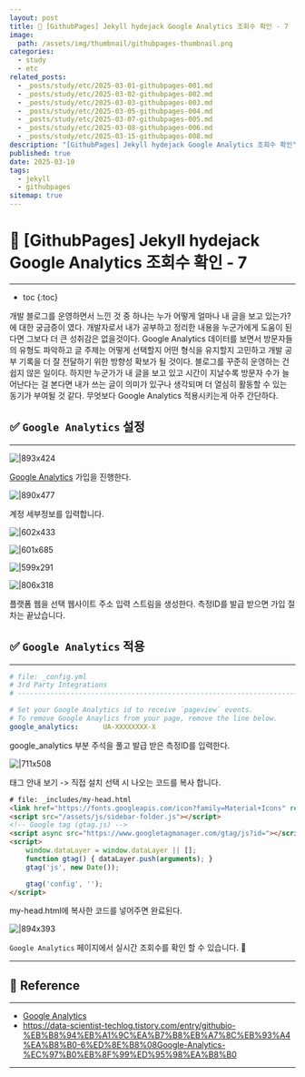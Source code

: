 ```yaml
---
layout: post
title: 📘 [GithubPages] Jekyll hydejack Google Analytics 조회수 확인 - 7
image:
  path: /assets/img/thumbnail/githubpages-thumbnail.png
categories:
  - study
  - etc
related_posts:
  - _posts/study/etc/2025-03-01-githubpages-001.md
  - _posts/study/etc/2025-03-02-githubpages-002.md
  - _posts/study/etc/2025-03-03-githubpages-003.md
  - _posts/study/etc/2025-03-05-githubpages-004.md
  - _posts/study/etc/2025-03-07-githubpages-005.md
  - _posts/study/etc/2025-03-08-githubpages-006.md
  - _posts/study/etc/2025-03-15-githubpages-008.md
description: "[GithubPages] Jekyll hydejack Google Analytics 조회수 확인"
published: true
date: 2025-03-10
tags:
  - jekyll
  - githubpages
sitemap: true
---
```


# 📘 [GithubPages] Jekyll hydejack Google Analytics 조회수 확인 - 7

---

* toc
{:toc}

개발 블로그를 운영하면서 느낀 것 중 하나는 누가 어떻게 얼마나 내 글을 보고 있는가? 에 대한 궁금증이 였다.
개발자로서 내가 공부하고 정리한 내용을 누군가에게 도움이 된다면 그보다 더 큰 성취감은 없을것이다.
Google Analytics 데이터를 보면서 방문자들의 유형도 파악하고 글 주제는 어떻게 선택할지 어떤 형식을 유지할지 고민하고 개발 공부 기록을 더 잘 전달하기 위한 방향성 확보가 될 것이다.
블로그를 꾸준히 운영하는 건 쉽지 않은 일이다. 하지만 누군가가 내 글을 보고 있고 시간이 지날수록 방문자 수가 늘어난다는 걸 본다면 내가 쓰는 글이 의미가 있구나 생각되며 더 열심히 활동할 수 있는 동기가 부여될 것 같다.
무엇보다 Google Analytics 적용시키는게 아주 간단하다.

## ✅ `Google Analytics` 설정

---

![|893x424](https://i.imgur.com/Wn0UHfY.png)

[Google Analytics](https://marketingplatform.google.com/about/analytics/) 가입을 진행한다.

![|890x477](https://i.imgur.com/OM22oSn.png)

계정 세부정보를 입력합니다.

![|602x433](https://i.imgur.com/AifmXor.png)

![|601x685](https://i.imgur.com/luP0DjM.png)

![|599x291](https://i.imgur.com/U1fBASP.png)

![|806x318](https://i.imgur.com/mmriyVj.png)

플랫폼 웹을 선택 웹사이트 주소 입력 스트림을 생성한다.
측정ID를 발급 받으면 가입 절차는 끝났습니다.

## ✅ `Google Analytics` 적용

---

```yml
# file: _config.yml
# 3rd Party Integrations
# ----------------------------------------------------------------------------------------

# Set your Google Analytics id to receive `pageview` events.
# To remove Google Anaylics from your page, remove the line below.
google_analytics:      UA-XXXXXXXX-X
```

google_analytics 부분 주석을 풀고 발급 받은 측정ID를 입력한다.

![|711x508](https://i.imgur.com/Iqh01qj.png)

태그 안내 보기 -> 직접 설치 선택 시 나오는 코드를 복사 합니다.

```html
# file: _includes/my-head.html
<link href="https://fonts.googleapis.com/icon?family=Material+Icons" rel="stylesheet">
<script src="/assets/js/sidebar-folder.js"></script>
<!-- Google tag (gtag.js) -->
<script async src="https://www.googletagmanager.com/gtag/js?id="></script>
<script>
    window.dataLayer = window.dataLayer || [];
    function gtag() { dataLayer.push(arguments); }
    gtag('js', new Date());

    gtag('config', '');
</script>
```

my-head.html에 복사한 코드를 넣어주면 완료된다.

![|894x393](https://i.imgur.com/YfCFBud.png)

`Google Analytics` 페이지에서 실시간 조회수를 확인 할 수 있습니다. 🤗

---

## 📑 Reference

---

+ [Google Analytics](https://marketingplatform.google.com/about/analytics/)
+ https://data-scientist-techlog.tistory.com/entry/githubio-%EB%B8%94%EB%A1%9C%EA%B7%B8%EB%A7%8C%EB%93%A4%EA%B8%B0-6%ED%8E%B8%08Google-Analytics-%EC%97%B0%EB%8F%99%ED%95%98%EA%B8%B0

---
